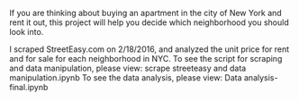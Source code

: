 If you are thinking about buying an apartment in the city of New York and rent it out, this project will help you decide which neighborhood you should look into.

I scraped StreetEasy.com on 2/18/2016, and analyzed the unit price for rent and for sale for each neighborhood in NYC. 
To see the script for scraping and data manipulation, please view: scrape streeteasy and data manipulation.ipynb
To see the data analysis, please view: Data analysis-final.ipynb
